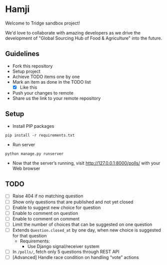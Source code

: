 # Hamji

Welcome to Tridge sandbox project!

We'd love to collaborate with amazing developers as we drive the development of "Global Sourcing Hub of Food & Agriculture" into the future.

## Guidelines
- Fork this repository
- Setup project
- Achieve TODO items one by one
- Mark an item as done in the TODO list
    - [x] Like this
- Push your changes to remote
- Share us the link to your remote repository

## Setup
- Install PIP packages
```
pip install -r requirements.txt
```
- Run server
```
python manage.py runserver
```
- Now that the server’s running, visit http://127.0.0.1:8000/polls/ with your Web browser

## TODO
- [ ] Raise 404 if no matching question
- [ ] Show only questions that are published and not yet closed
- [ ] Enable to suggest new choice for question
- [ ] Enable to comment on question
- [ ] Enable to comment on comment
- [ ] Limit the number of choices that can be suggested on one question
- [ ] Extends `Question.closed_at` by one day, when new choice is suggested for that question
    - Requirements:
        - Use Django signal/receiver system
- [ ] In `/polls/`, fetch only 5 questions through REST API
- [ ] [Advanced] Handle race condition on handling “vote” actions
